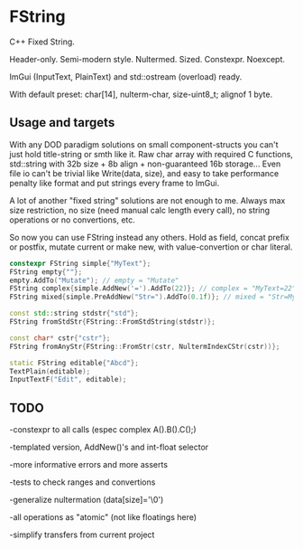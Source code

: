 # FString
C++ Fixed String. 

Header-only. Semi-modern style. Nultermed. Sized. Constexpr. Noexcept.

ImGui (InputText, PlainText) and std::ostream (overload) ready.

With default preset: char[14], nulterm-char, size-uint8_t; alignof 1 byte.

## Usage and targets
With any DOD paradigm solutions on small component-structs you can't just hold title-string or smth like it. Raw char array with required C functions, std::string with 32b size + 8b align + non-guaranteed 16b storage... Even file io can't be trivial like Write(data, size), and easy to take performance penalty like format and put strings every frame to ImGui.

A lot of another "fixed string" solutions are not enough to me. Always max size restriction, no size (need manual calc length every call), no string operations or no convertions, etc. 

So now you can use FString instead any others. Hold as field, concat prefix or postfix, mutate current or make new, with value-convertion or char literal. 

```cpp
constexpr FString simple{"MyText"};
FString empty{""};
empty.AddTo("Mutate"); // empty = "Mutate"
FString complex{simple.AddNew('=').AddTo(22)}; // complex = "MyText=22"
FString mixed{simple.PreAddNew("Str=").AddTo(0.1f)}; // mixed = "Str=MyText0.1"

const std::string stdstr{"std"};
FString fromStdStr{FString::FromStdString(stdstr)}; 

const char* cstr{"cstr"};
FString fromAnyStr{FString::FromStr(cstr, NultermIndexCStr(cstr))};

static FString editable{"Abcd"};
TextPlain(editable);
InputTextF("Edit", editable);
```

## TODO
-constexpr to all calls (espec complex A().B().C();)

-templated version, AddNew()'s and int-float selector

-more informative errors and more asserts

-tests to check ranges and convertions

-generalize nultermation (data[size]='\0')

-all operations as "atomic" (not like floatings here)

-simplify transfers from current project
